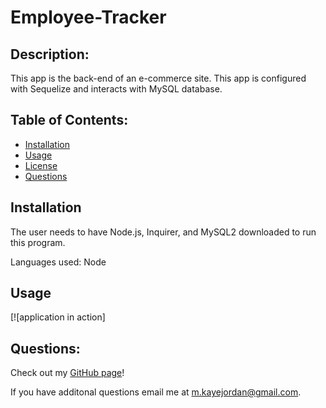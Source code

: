  # Employee-Tracker 

  ## Description:
  This app is the back-end of an e-commerce site. This app is configured with Sequelize and interacts with MySQL database.

  ## Table of Contents:

  * [Installation](#installation)
  * [Usage](#usage)
  * [License](#license)
  * [Questions](#questions)

  ## Installation
  The user needs to have Node.js, Inquirer, and MySQL2 downloaded to run this program. 

  Languages used: Node 

  ## Usage
  [![application in action]

  ## Questions:
  Check out my [GitHub page](https://github.com/chellesjord)!

  If you have additonal questions email me at 
  <a href="mailto:m.kayejordan@gmail.com">m.kayejordan@gmail.com</a>.
  